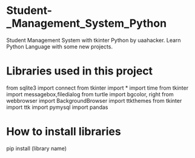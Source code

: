 # Student-_Management_System_Python
Student Management System with tkinter Python by uaahacker. Learn Python Language with some new projects.

# Libraries used in this project
from sqlite3 import connect
from tkinter import *
import time
from tkinter import messagebox,filedialog
from turtle import bgcolor, right
from webbrowser import BackgroundBrowser
import ttkthemes
from tkinter import ttk
import pymysql
import pandas

# How to install libraries
pip install (library name)
